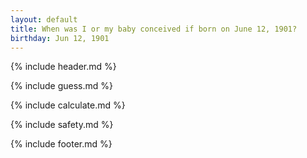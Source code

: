 ```yaml
---
layout: default
title: When was I or my baby conceived if born on June 12, 1901?
birthday: Jun 12, 1901
---
```


{% include header.md %}

{% include guess.md %}

{% include calculate.md %}

{% include safety.md %}

{% include footer.md %}



